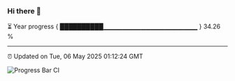 ### Hi there 👋

⏳ Year progress { ██████████▁▁▁▁▁▁▁▁▁▁▁▁▁▁▁▁▁▁▁▁ } 34.26 %

---

⏰ Updated on Tue, 06 May 2025 01:12:24 GMT

![Progress Bar CI](https://github.com/liununu/liununu/workflows/Progress%20Bar%20CI/badge.svg)
